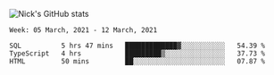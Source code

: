 ![Nick's GitHub stats](https://github-readme-stats.vercel.app/api?username=nickdark&theme=vue&show_icons=true)


<!--START_SECTION:waka-->
```text
Week: 05 March, 2021 - 12 March, 2021

SQL          5 hrs 47 mins   █████████████▓░░░░░░░░░░░   54.39 % 
TypeScript   4 hrs           █████████▒░░░░░░░░░░░░░░░   37.73 % 
HTML         50 mins         ██░░░░░░░░░░░░░░░░░░░░░░░   07.87 % 
```
<!--END_SECTION:waka-->

<!--
**nickdark/nickdark** is a ✨ _special_ ✨ repository because its `README.md` (this file) appears on your GitHub profile.

Here are some ideas to get you started:

- 🔭 I’m currently working on ...
- 🌱 I’m currently learning ...
- 👯 I’m looking to collaborate on ...
- 🤔 I’m looking for help with ...
- 💬 Ask me about ...
- 📫 How to reach me: ...
- 😄 Pronouns: ...
- ⚡ Fun fact: ...
-->
